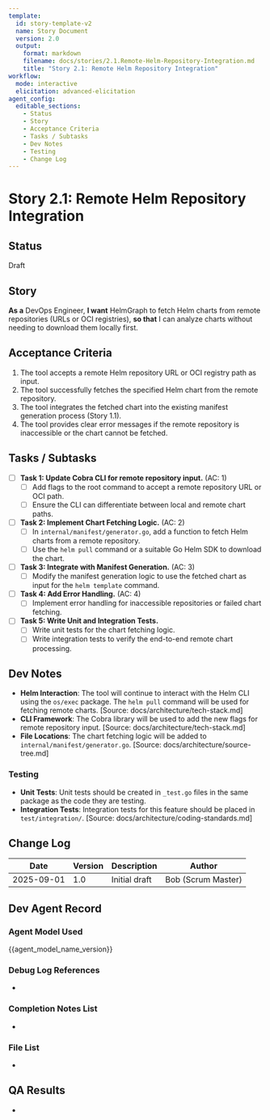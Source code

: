 ```yaml
---
template:
  id: story-template-v2
  name: Story Document
  version: 2.0
  output:
    format: markdown
    filename: docs/stories/2.1.Remote-Helm-Repository-Integration.md
    title: "Story 2.1: Remote Helm Repository Integration"
workflow:
  mode: interactive
  elicitation: advanced-elicitation
agent_config:
  editable_sections:
    - Status
    - Story
    - Acceptance Criteria
    - Tasks / Subtasks
    - Dev Notes
    - Testing
    - Change Log
---
```

# Story 2.1: Remote Helm Repository Integration

## Status
Draft

## Story
**As a** DevOps Engineer,
**I want** HelmGraph to fetch Helm charts from remote repositories (URLs or OCI registries),
**so that** I can analyze charts without needing to download them locally first.

## Acceptance Criteria
1. The tool accepts a remote Helm repository URL or OCI registry path as input.
2. The tool successfully fetches the specified Helm chart from the remote repository.
3. The tool integrates the fetched chart into the existing manifest generation process (Story 1.1).
4. The tool provides clear error messages if the remote repository is inaccessible or the chart cannot be fetched.

## Tasks / Subtasks
- [ ] **Task 1: Update Cobra CLI for remote repository input.** (AC: 1)
    - [ ] Add flags to the root command to accept a remote repository URL or OCI path.
    - [ ] Ensure the CLI can differentiate between local and remote chart paths.
- [ ] **Task 2: Implement Chart Fetching Logic.** (AC: 2)
    - [ ] In `internal/manifest/generator.go`, add a function to fetch Helm charts from a remote repository.
    - [ ] Use the `helm pull` command or a suitable Go Helm SDK to download the chart.
- [ ] **Task 3: Integrate with Manifest Generation.** (AC: 3)
    - [ ] Modify the manifest generation logic to use the fetched chart as input for the `helm template` command.
- [ ] **Task 4: Add Error Handling.** (AC: 4)
    - [ ] Implement error handling for inaccessible repositories or failed chart fetching.
- [ ] **Task 5: Write Unit and Integration Tests.**
    - [ ] Write unit tests for the chart fetching logic.
    - [ ] Write integration tests to verify the end-to-end remote chart processing.

## Dev Notes
- **Helm Interaction**: The tool will continue to interact with the Helm CLI using the `os/exec` package. The `helm pull` command will be used for fetching remote charts. [Source: docs/architecture/tech-stack.md]
- **CLI Framework**: The Cobra library will be used to add the new flags for remote repository input. [Source: docs/architecture/tech-stack.md]
- **File Locations**: The chart fetching logic will be added to `internal/manifest/generator.go`. [Source: docs/architecture/source-tree.md]

### Testing
- **Unit Tests**: Unit tests should be created in `_test.go` files in the same package as the code they are testing.
- **Integration Tests**: Integration tests for this feature should be placed in `test/integration/`.
[Source: docs/architecture/coding-standards.md]

## Change Log
| Date | Version | Description | Author |
|---|---|---|---|
| 2025-09-01 | 1.0 | Initial draft | Bob (Scrum Master) |

## Dev Agent Record
### Agent Model Used
{{agent_model_name_version}}
### Debug Log References
-
### Completion Notes List
-
### File List
-

## QA Results
-
